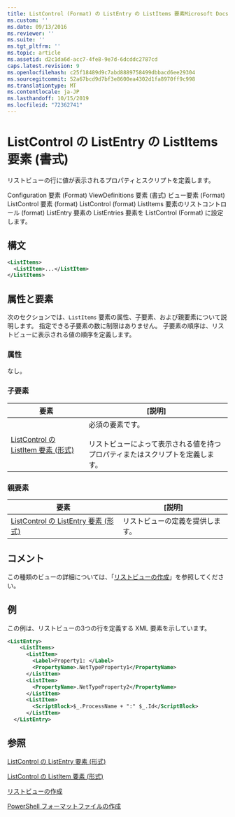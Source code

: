 ```yaml
---
title: ListControl (Format) の ListEntry の ListItems 要素Microsoft Docs
ms.custom: ''
ms.date: 09/13/2016
ms.reviewer: ''
ms.suite: ''
ms.tgt_pltfrm: ''
ms.topic: article
ms.assetid: d2c1da6d-acc7-4fe8-9e7d-6dcddc2787cd
caps.latest.revision: 9
ms.openlocfilehash: c25f18489d9c7abd8889758499dbbacd6ee29304
ms.sourcegitcommit: 52a67bcd9d7bf3e8600ea4302d1fa8970ff9c998
ms.translationtype: MT
ms.contentlocale: ja-JP
ms.lasthandoff: 10/15/2019
ms.locfileid: "72362741"
---
```

# <a name="listitems-element-for-listentry-for-listcontrol-format"></a>ListControl の ListEntry の ListItems 要素 (書式)

リストビューの行に値が表示されるプロパティとスクリプトを定義します。

Configuration 要素 (Format) ViewDefinitions 要素 (書式) ビュー要素 (Format) ListControl 要素 (format) ListControl (format) ListItems 要素のリストコントロール (format) ListEntry 要素の ListEntries 要素を ListControl (Format) に設定します。

## <a name="syntax"></a>構文

```xml
<ListItems>
  <ListItem>...</ListItem>
</ListItems>
```

## <a name="attributes-and-elements"></a>属性と要素

次のセクションでは、`ListItems` 要素の属性、子要素、および親要素について説明します。 指定できる子要素の数に制限はありません。 子要素の順序は、リストビューに表示される値の順序を定義します。

### <a name="attributes"></a>属性

なし。

### <a name="child-elements"></a>子要素

|要素|[説明]|
|-------------|-----------------|
|[ListControl の ListItem 要素 (形式)](./listitem-element-for-listitems-for-listcontrol-format.md)|必須の要素です。<br /><br /> リストビューによって表示される値を持つプロパティまたはスクリプトを定義します。|

### <a name="parent-elements"></a>親要素

|要素|[説明]|
|-------------|-----------------|
|[ListControl の ListEntry 要素 (形式)](./listentry-element-for-listcontrol-format.md)|リストビューの定義を提供します。|

## <a name="remarks"></a>コメント

この種類のビューの詳細については、「[リストビューの作成](./creating-a-list-view.md)」を参照してください。

## <a name="example"></a>例

この例は、リストビューの3つの行を定義する XML 要素を示しています。

```xml
<ListEntry>
    <ListItems>
      <ListItem>
        <Label>Property1: </Label>
        <PropertyName>.NetTypeProperty1</PropertyName>
      </ListItem>
      <ListItem>
        <PropertyName>.NetTypeProperty2</PropertyName>
      </ListItem>
      <ListItem>
        <ScriptBlock>$_.ProcessName + ":" $_.Id</ScriptBlock>
      </ListItem>
  </ListEntry>
```

## <a name="see-also"></a>参照

[ListControl の ListEntry 要素 (形式)](./listentry-element-for-listcontrol-format.md)

[ListControl の ListItem 要素 (形式)](./listitem-element-for-listitems-for-listcontrol-format.md)

[リストビューの作成](./creating-a-list-view.md)

[PowerShell フォーマットファイルの作成](./writing-a-powershell-formatting-file.md)
